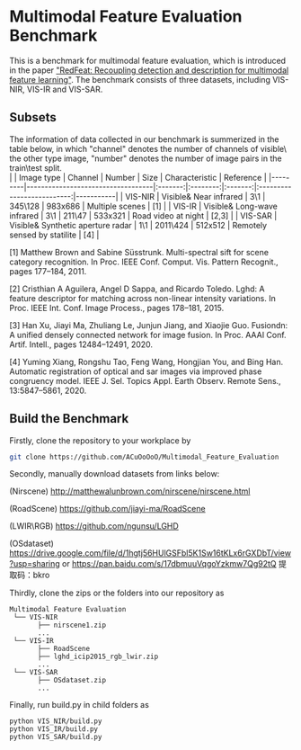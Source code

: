 # Multimodal Feature Evaluation Benchmark


This is a benchmark for multimodal feature evaluation, which is introduced in the paper ["RedFeat: Recoupling detection and description for multimodal feature learning"](https://ieeexplore.ieee.org/abstract/document/9999700). The benchmark consists of three datasets, including VIS-NIR, VIS-IR and VIS-SAR.


## Subsets
The information of data collected in our benchmark is summerized in the table below, in which "channel" denotes the number of channels of visible\ the other type image, "number" denotes the number of image pairs in the train\test split.  
|         | Image type                        | Channel |  Number  |   Size  |          Characteristic         | Reference |
|---------|-----------------------------------|:-------:|:--------:|:-------:|:--------------------------:|-----------|
| VIS-NIR | Visible& Near infrared            |   3\1   |  345\128 | 983x686 | Multiple scenes            | [1]       |
| VIS-IR  | Visible& Long-wave infrared       |   3\1   |  211\47  | 533x321 | Road video at night        | [2,3]     |
| VIS-SAR | Visible& Synthetic aperture radar |   1\1   | 2011\424 | 512x512 | Remotely sensed by statilite | [4]       |

[1] Matthew Brown and Sabine Süsstrunk. Multi-spectral sift for scene category recognition. In Proc. IEEE Conf. Comput. Vis. Pattern Recognit., pages 177–184, 2011.

[2] Cristhian A Aguilera, Angel D Sappa, and Ricardo Toledo. Lghd: A feature descriptor for matching across non-linear intensity variations. In Proc. IEEE Int. Conf. Image Process., pages 178–181, 2015.

[3] Han Xu, Jiayi Ma, Zhuliang Le, Junjun Jiang, and Xiaojie Guo. Fusiondn: A unified densely connected network for image fusion. In Proc. AAAI Conf. Artif. Intell., pages 12484–12491, 2020.

[4] Yuming Xiang, Rongshu Tao, Feng Wang, Hongjian You, and Bing Han. Automatic registration of optical and sar images via improved phase congruency model. IEEE J. Sel. Topics Appl. Earth Observ. Remote Sens., 13:5847–5861, 2020.

## Build the Benchmark
Firstly, clone the repository to your workplace by 

```bash
git clone https://github.com/ACuOoOoO/Multimodal_Feature_Evaluation
```

Secondly, manually download datasets from links below:

(Nirscene) http://matthewalunbrown.com/nirscene/nirscene.html

(RoadScene) https://github.com/jiayi-ma/RoadScene

(LWIR\RGB) https://github.com/ngunsu/LGHD

(OSdataset) https://drive.google.com/file/d/1hgtj56HUlGSFbl5K1Sw16tKLx6rGXDbT/view?usp=sharing or
https://pan.baidu.com/s/17dbmuuVqgoYzkmw7Qg92tQ 提取码：bkro

Thirdly, clone the zips or the folders into our repository as
```
Multimodal Feature Evaluation                          
 └── VIS-NIR 
       ├── nirscene1.zip
       ...
 └── VIS-IR
       ├── RoadScene
       ├── lghd_icip2015_rgb_lwir.zip
       ...
 └── VIS-SAR
       ├── OSdataset.zip
       ...
```

Finally, run build.py in child folders as
```
python VIS_NIR/build.py
python VIS_IR/build.py
python VIS_SAR/build.py
```

